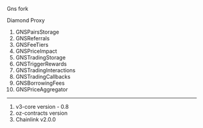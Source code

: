 Gns fork

Diamond Proxy

1. GNSPairsStorage
2. GNSReferrals
3. GNSFeeTiers
4. GNSPriceImpact
5. GNSTradingStorage
6. GNSTriggerRewards
7. GNSTradingInteractions
8. GNSTradingCallbacks
9. GNSBorrowingFees
10. GNSPriceAggregator

---
1. v3-core  version - 0.8
2. oz-contracts   version 
3. Chainlink  v2.0.0